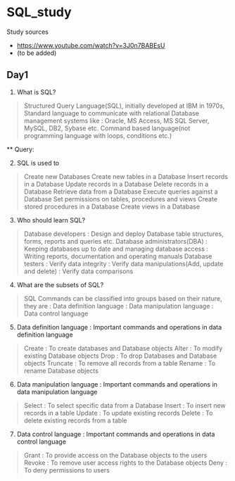 # SQL_study

Study sources
- https://www.youtube.com/watch?v=3J0n7BABEsU
- (to be added)

## Day1

1) What is SQL?
> Structured Query Language(SQL), initially developed at IBM in 1970s,
> Standard language to communicate with relational Database management systems like
  : Oracle, MS Access, MS SQL Server, MySQL, DB2, Sybase etc.
> Command based language(not programming language with loops, conditions etc.)
 
** Query: 
 
2) SQL is used to
> Create new Databases
> Create new tables in a Database
> Insert records in a Database
> Update records in a Database
> Delete records in a Database
> Retrieve data from a Database
> Execute queries against a Database
> Set permissions on tables, procedures and views
> Create stored procedures in a Database
> Create views in a Database

3) Who should learn SQL?
> Database developers
  : Design and deploy Database table structures, forms, reports and queries etc.
> Database administrators(DBA)
  : Keeping databases up to date and managing database access
  : Writing reports, documentation and operating manuals
> Database testers
  : Verify data integrity
  : Verify data manipulations(Add, update and delete)
  : Verify data comparisons
  
4) What are the subsets of SQL?
> SQL Commands can be classified into groups based on their nature, they are
  : Data definition language
  : Data manipulation language
  : Data control language
  
5) Data definition language
  : Important commands and operations in data definition language
> Create
  : To create databases and Database objects
> Alter
  : To modify existing Database objects
> Drop
  : To drop Databases and Database objects
> Truncate
  : To remove all records from a table
> Rename
  : To rename Database objects
  
6) Data manipulation language
  : Important commands and operations in data manipulation language
> Select
  : To select specific data from a Database
> Insert
  : To insert new records in a table
> Update
  : To update existing records
> Delete
  : To delete existing records from a table
  
7) Data control language
  : Important commands and operations in data control language
> Grant
  : To provide access on the Database objects to the users
> Revoke
  : To remove user access rights to the Database objects
> Deny
  : To deny permissions to users
